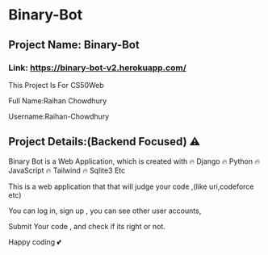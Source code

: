 # Binary-Bot
## Project Name: Binary-Bot
### Link: https://binary-bot-v2.herokuapp.com/

This Project Is For CS50Web

Full Name:Raihan Chowdhury

Username:Raihan-Chowdhury

## Project Details:(Backend Focused) ⚠️ 
Binary Bot is a Web Application, which is created with 
🔥 Django
🔥 Python
🔥 JavaScript
🔥 Tailwind
🔥 Sqlite3 Etc

This is a web application that that will judge your code ,(like uri,codeforce etc)

You can log in, sign up , you can see other user accounts,

Submit Your code , and check if its right or not.


Happy coding 💕 
